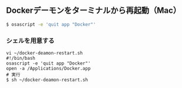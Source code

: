 
## Dockerデーモンをターミナルから再起動（Mac）

```sh
$ osascript -e 'quit app "Docker"'
```

### シェルを用意する

```sh:
vi ~/docker-deamon-restart.sh
#!/bin/bash
osascript -e 'quit app "Docker"'
open -a /Applications/Docker.app 
# 実行
$ sh ~/docker-deamon-restart.sh
```
